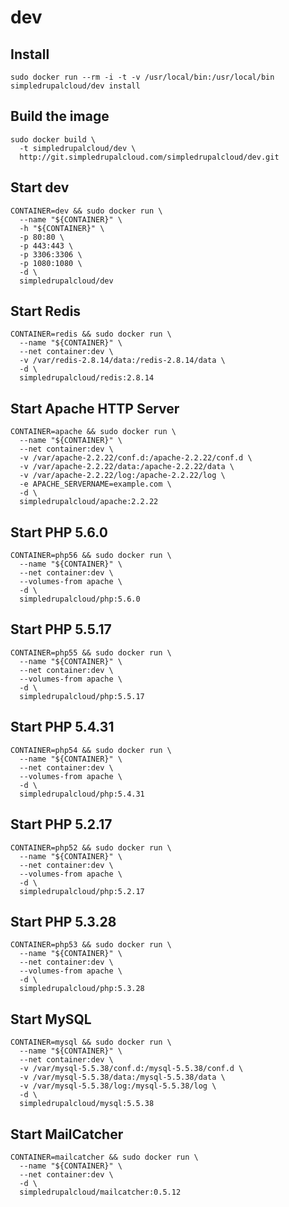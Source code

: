 dev
===

Install
-------

    sudo docker run --rm -i -t -v /usr/local/bin:/usr/local/bin simpledrupalcloud/dev install

Build the image
---------------

    sudo docker build \
      -t simpledrupalcloud/dev \
      http://git.simpledrupalcloud.com/simpledrupalcloud/dev.git

Start dev
---------

    CONTAINER=dev && sudo docker run \
      --name "${CONTAINER}" \
      -h "${CONTAINER}" \
      -p 80:80 \
      -p 443:443 \
      -p 3306:3306 \
      -p 1080:1080 \
      -d \
      simpledrupalcloud/dev

Start Redis
-----------

    CONTAINER=redis && sudo docker run \
      --name "${CONTAINER}" \
      --net container:dev \
      -v /var/redis-2.8.14/data:/redis-2.8.14/data \
      -d \
      simpledrupalcloud/redis:2.8.14

Start Apache HTTP Server
------------------------

    CONTAINER=apache && sudo docker run \
      --name "${CONTAINER}" \
      --net container:dev \
      -v /var/apache-2.2.22/conf.d:/apache-2.2.22/conf.d \
      -v /var/apache-2.2.22/data:/apache-2.2.22/data \
      -v /var/apache-2.2.22/log:/apache-2.2.22/log \
      -e APACHE_SERVERNAME=example.com \
      -d \
      simpledrupalcloud/apache:2.2.22

Start PHP 5.6.0
---------------

    CONTAINER=php56 && sudo docker run \
      --name "${CONTAINER}" \
      --net container:dev \
      --volumes-from apache \
      -d \
      simpledrupalcloud/php:5.6.0

Start PHP 5.5.17
----------------

    CONTAINER=php55 && sudo docker run \
      --name "${CONTAINER}" \
      --net container:dev \
      --volumes-from apache \
      -d \
      simpledrupalcloud/php:5.5.17

Start PHP 5.4.31
----------------

    CONTAINER=php54 && sudo docker run \
      --name "${CONTAINER}" \
      --net container:dev \
      --volumes-from apache \
      -d \
      simpledrupalcloud/php:5.4.31

Start PHP 5.2.17
----------------

    CONTAINER=php52 && sudo docker run \
      --name "${CONTAINER}" \
      --net container:dev \
      --volumes-from apache \
      -d \
      simpledrupalcloud/php:5.2.17

Start PHP 5.3.28
----------------

    CONTAINER=php53 && sudo docker run \
      --name "${CONTAINER}" \
      --net container:dev \
      --volumes-from apache \
      -d \
      simpledrupalcloud/php:5.3.28

Start MySQL
-----------

    CONTAINER=mysql && sudo docker run \
      --name "${CONTAINER}" \
      --net container:dev \
      -v /var/mysql-5.5.38/conf.d:/mysql-5.5.38/conf.d \
      -v /var/mysql-5.5.38/data:/mysql-5.5.38/data \
      -v /var/mysql-5.5.38/log:/mysql-5.5.38/log \
      -d \
      simpledrupalcloud/mysql:5.5.38

Start MailCatcher
-----------------

    CONTAINER=mailcatcher && sudo docker run \
      --name "${CONTAINER}" \
      --net container:dev \
      -d \
      simpledrupalcloud/mailcatcher:0.5.12
